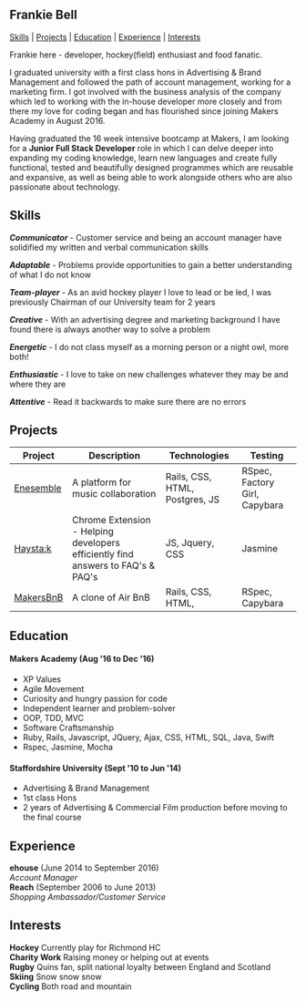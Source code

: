 ## Frankie Bell

[Skills](#skills) | [Projects](#projects) | [Education](#education) | [Experience](#experience) | [Interests](#interests)

Frankie here - developer, hockey(field) enthusiast and food fanatic.

I graduated university with a first class hons in Advertising & Brand Management and followed the path of account management, working for a marketing firm. I got involved with the business analysis of the company which led to working with the in-house developer more closely and from there my love for coding began and has flourished since joining Makers Academy in August 2016.

Having graduated the 16 week intensive bootcamp at Makers, I am looking for a **Junior Full Stack Developer** role in which I can delve deeper into expanding my coding knowledge, learn new languages and create fully functional, tested and beautifully designed programmes which are reusable and expansive, as well as being able to work alongside others who are also passionate about technology.

## Skills

<!-- #### This Skill

Descriptive paragraph of how capable you are at this skill and, if relevant, how it has developed.

- Experience
- Achievements
- Evidence

#### Communication

Descriptive paragraph of how capable you are at this skill and, if relevant, how it has developed.

- I achieved A during my work at B (job, or otherwise)
- I contributed to the growth of X while doing Y (job, or otherwise)
- I built this, made this, broke this, fixed this, etc.
- A link to some on-line evidence (blogs, videos, articles, etc.) -->

***Communicator*** - Customer service and being an account manager have solidified my written and verbal communication skills  

***Adaptable*** - Problems provide opportunities to gain a better understanding of what I do not know  

***Team-player*** - As an avid hockey player I love to lead or be led, I was previously Chairman of our University team for 2 years  

***Creative*** - With an advertising degree and marketing background I have found there is always another way to solve a problem   

***Energetic*** - I do not class myself as a morning person or a night owl, more both!

***Enthusiastic*** - I love to take on new challenges whatever they may be and where they are   

***Attentive*** - Read it backwards to make sure there are no errors  

## Projects
Project | Description | Technologies | Testing
------------- | ----------- | ------------ | -------
[Enesemble](https://github.com/ensemble-team/ensemble) | A platform for music collaboration | Rails, CSS, HTML, Postgres, JS | RSpec, Factory Girl, Capybara |
[Haysta:k](https://github.com/fbell123/haystak) | Chrome Extension - Helping developers efficiently find answers to FAQ's & PAQ's | JS, Jquery, CSS | Jasmine |
[MakersBnB](https://github.com/fbell123/makers-bnb) | A clone of Air BnB | Rails, CSS, HTML, | RSpec, Capybara |


## Education

#### Makers Academy (Aug '16 to Dec '16)

- XP Values
- Agile Movement
- Curiosity and hungry passion for code
- Independent learner and problem-solver
- OOP, TDD, MVC
- Software Craftsmanship
- Ruby, Rails, Javascript, JQuery, Ajax, CSS, HTML, SQL, Java, Swift
- Rspec, Jasmine, Mocha

#### Staffordshire University (Sept '10 to Jun '14)

- Advertising & Brand Management
- 1st class Hons
- 2 years of Advertising & Commercial Film production before moving to the final course


## Experience

**ehouse** (June 2014 to September 2016)    
*Account Manager*  
**Reach** (September 2006 to June 2013)   
*Shopping Ambassador/Customer Service*  

## Interests

**Hockey** Currently play for Richmond HC  
**Charity Work** Raising money or helping out at events  
**Rugby** Quins fan, split national loyalty between England and Scotland  
**Skiing** Snow snow snow  
**Cycling** Both road and mountain  
